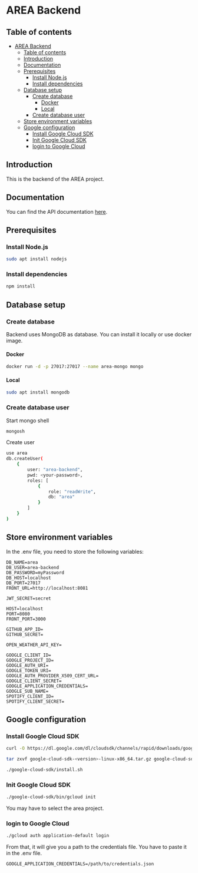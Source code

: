 # AREA Backend

## Table of contents

- [AREA Backend](#area-backend)
  - [Table of contents](#table-of-contents)
  - [Introduction](#introduction)
  - [Documentation](#documentation)
  - [Prerequisites](#prerequisites)
    - [Install Node.js](#install-nodejs)
    - [Install dependencies](#install-dependencies)
  - [Database setup](#database-setup)
    - [Create database](#create-database)
      - [Docker](#docker)
      - [Local](#local)
    - [Create database user](#create-database-user)
  - [Store environment variables](#store-environment-variables)
  - [Google configuration](#google-configuration)
    - [Install Google Cloud SDK](#install-google-cloud-sdk)
    - [Init Google Cloud SDK](#init-google-cloud-sdk)
    - [login to Google Cloud](#login-to-google-cloud)

## Introduction

This is the backend of the AREA project.

## Documentation

You can find the API documentation [here](https://app.swaggerhub.com/apis-docs/RAPHAELMERCIE4/AREA/1.0.11).

## Prerequisites

### Install Node.js

```bash
sudo apt install nodejs
```

### Install dependencies

```bash
npm install
```

## Database setup

### Create database

Backend uses MongoDB as database. You can install it locally or use docker image.

#### Docker

```bash
docker run -d -p 27017:27017 --name area-mongo mongo
```

#### Local

```bash
sudo apt install mongodb
```

### Create database user

Start mongo shell

```bash
mongosh
```

Create user

```bash
use area
db.createUser(
    {
        user: "area-backend",
        pwd: <your-password>,
        roles: [
            {
                role: "readWrite",
                db: "area"
            }
        ]
    }
)
```

## Store environment variables

In the .env file, you need to store the following variables:

```dotenv
DB_NAME=area
DB_USER=area-backend
DB_PASSWORD=myPassword
DB_HOST=localhost
DB_PORT=27017
FRONT_URL=http://localhost:8081

JWT_SECRET=secret

HOST=localhost
PORT=8080
FRONT_PORT=3000

GITHUB_APP_ID=
GITHUB_SECRET=

OPEN_WEATHER_API_KEY=

GOOGLE_CLIENT_ID=
GOOGLE_PROJECT_ID=
GOOGLE_AUTH_URI=
GOOGLE_TOKEN_URI=
GOOGLE_AUTH_PROVIDER_X509_CERT_URL=
GOOGLE_CLIENT_SECRET=
GOOGLE_APPLICATION_CREDENTIALS=
GOOGLE_SUB_NAME=
SPOTIFY_CLIENT_ID=
SPOTIFY_CLIENT_SECRET=
```

## Google configuration

### Install Google Cloud SDK

```bash
curl -O https://dl.google.com/dl/cloudsdk/channels/rapid/downloads/google-cloud-cli-459.0.0-linux-x86_64.tar.gz

tar zxvf google-cloud-sdk-<version>-linux-x86_64.tar.gz google-cloud-sdk

./google-cloud-sdk/install.sh
```

### Init Google Cloud SDK

```bash
./google-cloud-sdk/bin/gcloud init
```

You may have to select the area project.

### login to Google Cloud

```bash
./gcloud auth application-default login
```

From that, it will give you a path to the credentials file.
You have to paste it in the .env file.

```dotenv
GOOGLE_APPLICATION_CREDENTIALS=/path/to/credentials.json
```
